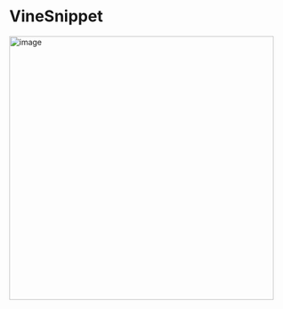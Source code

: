 # VineSnippet
<img width="475" alt="image" src="https://user-images.githubusercontent.com/63591391/215217180-2bf5822f-ffee-4aab-bc0c-5ec40da7aa4a.png">
